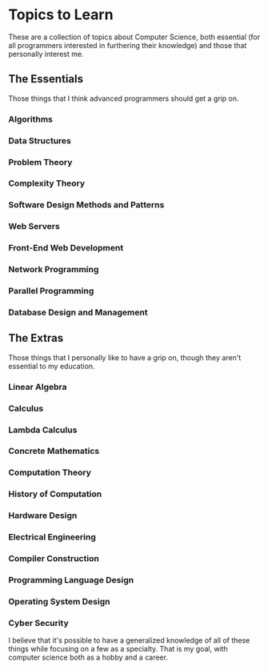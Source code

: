 # Topics to Learn
These are a collection of topics about Computer Science, both essential (for all programmers interested in furthering their knowledge) and those that personally interest me.  

## The Essentials
Those things that I think advanced programmers should get a grip on.  
### Algorithms
### Data Structures
### Problem Theory
### Complexity Theory
### Software Design Methods and Patterns
### Web Servers
### Front-End Web Development
### Network Programming
### Parallel Programming
### Database Design and Management

## The Extras
Those things that I personally like to have a grip on, though they aren't essential to my education.  
### Linear Algebra
### Calculus
### Lambda Calculus
### Concrete Mathematics
### Computation Theory
### History of Computation
### Hardware Design
### Electrical Engineering
### Compiler Construction
### Programming Language Design
### Operating System Design
### Cyber Security


I believe that it's possible to have a generalized knowledge of all of these things while focusing on a few as a specialty. That is my goal, with computer science both as a hobby and a career.
